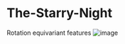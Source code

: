 # The-Starry-Night
Rotation equivariant features
![image](https://github.com/TheRealPoseidon/The-Starry-Night/blob/main/tsn.gif)
